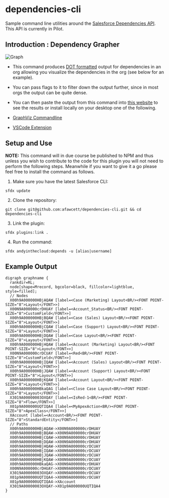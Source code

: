 # dependencies-cli
Sample command line utilities around the [Salesforce Dependencies API](https://releasenotes.docs.salesforce.com/en-us/summer18/release-notes/rn_metadata_metadatacomponentdependency.htm). This API is currently in Pilot.

## Introduction : Dependency Grapher ##

![Graph](https://raw.githubusercontent.com/afawcett/dependencies-cli/master/img/example.png)

- This command produces [DOT formatted](https://www.graphviz.org/doc/info/lang.html) output for dependencies in an org allowing you visualize the dependencies in the org (see below for an example). 
- You can pass flags to it to filter down the output further, since in most orgs the output can be quite dense. 
- You can then paste the output from this command into [this website](http://viz-js.com/) to see the results or install locally on your desktop one of the following.

- [GraphViz Commandline](https://www.graphviz.org/download/)
- [VSCode Extension](https://marketplace.visualstudio.com/items?itemName=EFanZh.graphviz-preview)

## Setup and Use

**NOTE:** This command will in due course be published to NPM and thus unless you wish to contribute to the code for this plugin you will not need to perform the following steps. Meanwhile if you want to give it a go please feel free to install the command as follows.

1) Make sure you have the latest Salesforce CLI:

```
sfdx update
```

2) Clone the repository:

```
git clone git@github.com:afawcett/dependencies-cli.git && cd dependencies-cli
```

3) Link the plugin:

```
sfdx plugins:link .
```

4) Run the command:

```
sfdx andyinthecloud:depends -u [alias|username]
```

## Example Output

```
digraph graphname {
  rankdir=RL;
  node[shape=Mrecord, bgcolor=black, fillcolor=lightblue, style=filled];
  // Nodes
  X00h9A000000HBjAQAW [label=<Case (Marketing) Layout<BR/><FONT POINT-SIZE="8">Layout</FONT>>]
  X00N9A000000crDHUAY [label=<Account_Status<BR/><FONT POINT-SIZE="8">CustomField</FONT>>]
  X00h9A000000HBjBQAW [label=<Case (Sales) Layout<BR/><FONT POINT-SIZE="8">Layout</FONT>>]
  X00h9A000000HBjCQAW [label=<Case (Support) Layout<BR/><FONT POINT-SIZE="8">Layout</FONT>>]
  X00h9A000000HBjDQAW [label=<Case Layout<BR/><FONT POINT-SIZE="8">Layout</FONT>>]
  X00h9A000000HBjHQAW [label=<Account (Marketing) Layout<BR/><FONT POINT-SIZE="8">Layout</FONT>>]
  X00N9A000000crDCUAY [label=<Red<BR/><FONT POINT-SIZE="8">CustomField</FONT>>]
  X00h9A000000HBjIQAW [label=<Account (Sales) Layout<BR/><FONT POINT-SIZE="8">Layout</FONT>>]
  X00h9A000000HBjJQAW [label=<Account (Support) Layout<BR/><FONT POINT-SIZE="8">Layout</FONT>>]
  X00h9A000000HBjKQAW [label=<Account Layout<BR/><FONT POINT-SIZE="8">Layout</FONT>>]
  X00h9A000000HBkaQAG [label=<Close Case Layout<BR/><FONT POINT-SIZE="8">Layout</FONT>>]
  X3019A00000003OXQAY [label=<IsRed-1<BR/><FONT POINT-SIZE="8">Flow</FONT>>]
  X01p9A000000UQTIQA4 [label=<MyApexAction<BR/><FONT POINT-SIZE="8">ApexClass</FONT>>]
  XAccount [label=<Account<BR/><FONT POINT-SIZE="8">StandardEntity</FONT>>]
  // Paths
  X00h9A000000HBjAQAW->X00N9A000000crDHUAY
  X00h9A000000HBjBQAW->X00N9A000000crDHUAY
  X00h9A000000HBjCQAW->X00N9A000000crDHUAY
  X00h9A000000HBjDQAW->X00N9A000000crDHUAY
  X00h9A000000HBjHQAW->X00N9A000000crDCUAY
  X00h9A000000HBjIQAW->X00N9A000000crDCUAY
  X00h9A000000HBjJQAW->X00N9A000000crDCUAY
  X00h9A000000HBjKQAW->X00N9A000000crDCUAY
  X00h9A000000HBkaQAG->X00N9A000000crDHUAY
  X00N9A000000crDHUAY->X00N9A000000crDCUAY
  X3019A00000003OXQAY->X00N9A000000crDCUAY
  X01p9A000000UQTIQA4->X00N9A000000crDCUAY
  X01p9A000000UQTIQA4->XAccount
  X3019A00000003OXQAY->X01p9A000000UQTIQA4
}
```
